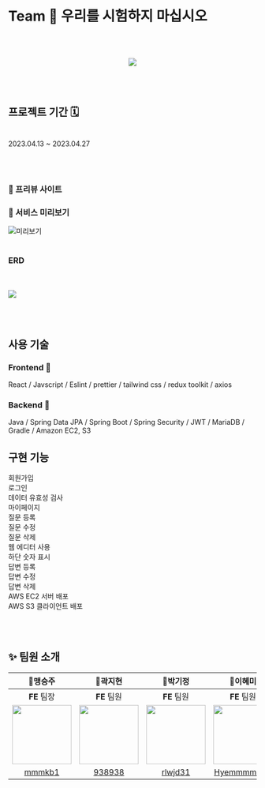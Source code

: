 # Team 🤪 우리를 시험하지 마십시오

<br /> <br />

<p align="center">
 <img src="https://cdn.discordapp.com/attachments/1080711452421275668/1101075419207311400/KakaoTalk_Photo_2023-04-27-18-20-04.png">
</p>
<br /> <br />

## 프로젝트 기간 🗓️

<br />
2023.04.13 ~ 2023.04.27

<br /><br />

### 🔗 프리뷰 사이트

### 🎨 서비스 미리보기

![미리보기](https://user-images.githubusercontent.com/92746200/234821125-b0471cc4-c268-4e08-8021-b7027371f7c6.gif)
<br /><br />

### ERD

<br /><br />
<img src='https://media.discordapp.net/attachments/1096315650978353182/1101078530533638195/KakaoTalk_20230427_183221559.png?width=1878&height=934'>

<br /><br />

## 사용 기술

### Frontend 🥳

React / Javscript / Eslint / prettier / tailwind css / redux toolkit / axios

### Backend 🤩

Java / Spring Data JPA / Spring Boot / Spring Security / JWT / MariaDB / Gradle / Amazon EC2, S3

## 구현 기능

회원가입<br>
로그인<br>
데이터 유효성 검사<br>
마이페이지<br>
질문 등록<br>
질문 수정<br>
질문 삭제<br>
웹 에디터 사용<br>
하단 숫자 표시<br>
답변 등록<br>
답변 수정<br>
답변 삭제<br>
AWS EC2 서버 배포<br>
AWS S3 클라이언트 배포<br>

<br /> <br />

## ✨ 팀원 소개

|                                                🥇**맹승주**                                                 |                                                       🥈**곽지현**                                                       |                                                       🥈**박기정**                                                       |                                          🥈**이혜미**                                          |                                                      🥇**김경아**                                                       |                                                       🥈**윤지민**                                                       |                                      🥈**정수진**                                       |
| :---------------------------------------------------------------------------------------------------------: | :----------------------------------------------------------------------------------------------------------------------: | :----------------------------------------------------------------------------------------------------------------------: | :--------------------------------------------------------------------------------------------: | :---------------------------------------------------------------------------------------------------------------------: | :----------------------------------------------------------------------------------------------------------------------: | :-------------------------------------------------------------------------------------: |
|                                                 **FE** 팀장                                                 |                                                       **FE** 팀원                                                        |                                                       **FE** 팀원                                                        |                                          **FE** 팀원                                           |                                                       **BE** 팀장                                                       |                                                       **BE** 팀원                                                        |                                       **BE** 팀원                                       |
| <img src="https://cdn.discordapp.com/attachments/1095207503937142860/1101055009849880636/th.png" width=120> | <img src="https://cdn.discordapp.com/attachments/1095207503937142860/1101056057402466414/DcBZs_LV4AAwVm7.png" width=120> | <img src="https://cdn.discordapp.com/attachments/1095207503937142860/1101055498729566258/EmQgAYvUcAAdDb5.png" width=120> | <img src="https://cdn.indiepost.co.kr/uploads/images/2018/12/11/uDZ4Pt-700x525.png" width=120> | <img src="https://cdn.discordapp.com/attachments/1095207503937142860/1101055382044028988/20210802115656.png" width=120> | <img src="https://cdn.discordapp.com/attachments/1095207503937142860/1101057326238138391/EmQgAN_U0AAGAP8.jpg" width=120> | <img src="https://pbs.twimg.com/media/EmQgoW3U8AEX6JV?format=jpg&name=small" width=120> |
|                                     [mmmkb1](https://github.com/mmmkb1)                                     |                                           [938938](https://github.com/938938)                                            |                                          [rlwjd31](https://github.com/rlwjd31)                                           |                          [Hyemmmm720](https://github.com/Hyemmmm720)                           |                                          [kkyunga](https://github.com/kkyunga)                                          |                                          [Yoon-JM](https://github.com/Yoon-JM)                                           |                          [sujin13](https://github.com/sujin13)                          |
